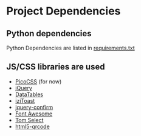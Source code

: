 # Project Dependencies

## Python dependencies
Python Dependencies are listed in [requirements.txt](https://github.com/sondregronas/FeideUtstyrbase/blob/main/requirements.txt)

## JS/CSS libraries are used

- [PicoCSS](https://picocss.com/) (for now)
- [jQuery](https://jquery.com/)
- [DataTables](https://datatables.net/)
- [iziToast](https://izitoast.marcelodolza.com/)
- [jquery-confirm](https://craftpip.github.io/jquery-confirm/)
- [Font Awesome](https://fontawesome.com/)
- [Tom Select](https://tom-select.js.org/)
- [html5-qrcode](https://github.com/mebjas/html5-qrcode)
